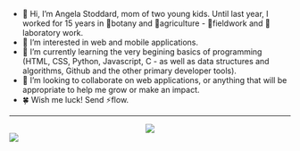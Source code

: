 - 👋 Hi, I’m Angela Stoddard, mom of two young kids. Until last year, I worked for 15 years in 🌿botany and 🐞agriculture - 🥾fieldwork  and 🔬laboratory work. 
- 👀 I’m interested in web and mobile applications.
- 🌱 I’m currently learning the very begining basics of programming (HTML, CSS, Python, Javascript, C - as well as data structures and algorithms, Github and the other primary developer tools).
- 💞️ I’m looking to collaborate on web applications, or anything that will be appropriate to help me grow or make an impact.
- 🍀 Wish me luck! Send ⚡flow.

---

<div align="center"><img src="https://wakatime.com/badge/user/bdbc1621-4e8a-4f3f-a2c6-be2428c23f14.svg"/></div>

<img src="https://wakatime-languages-pie-svg.vercel.app/svg?username=astoddard514&uuid=b43d46f8-9dfb-4dd1-a8a7-c9fe6a5374dc"/>

